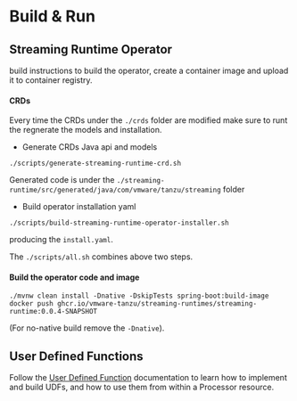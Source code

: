 
# Build & Run

## Streaming Runtime Operator 
build instructions to build the operator, create a container image and upload it to container registry.
#### CRDs

Every time the CRDs under the `./crds` folder are modified make sure to runt the regnerate the models and installation.

* Generate CRDs Java api and models
```shell
./scripts/generate-streaming-runtime-crd.sh
```
Generated code is under the `./streaming-runtime/src/generated/java/com/vmware/tanzu/streaming` folder

* Build operator installation yaml
```shell
./scripts/build-streaming-runtime-operator-installer.sh
```
producing the `install.yaml`.

The `./scripts/all.sh` combines above two steps.

#### Build the operator code and image

```shell
./mvnw clean install -Dnative -DskipTests spring-boot:build-image
docker push ghcr.io/vmware-tanzu/streaming-runtimes/streaming-runtime:0.0.4-SNAPSHOT
```
(For no-native build remove the `-Dnative`).

## User Defined Functions

Follow the [User Defined Function](./user-defined-functions) documentation to learn how to implement and build UDFs, and how to use them from within a Processor resource.

